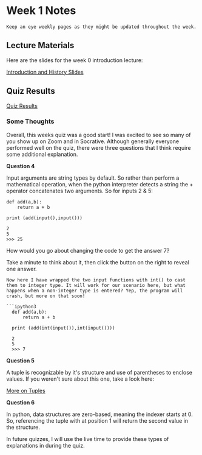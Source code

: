Week 1 Notes
============================

```{note}
Keep an eye weekly pages as they might be updated throughout the week.
```

## Lecture Materials

Here are the slides for the week 0 introduction lecture:

<a href="../resources/Introduction-to-ICS32.pdf" >Introduction and History Slides</a>


## Quiz Results

<a href="../resources/QZ_Week_1_Quiz_Results.pdf">Quiz Results</a>

### Some Thoughts

Overall, this weeks quiz was a good start! I was excited to see so many of you show up on Zoom and in Socrative. Although generally everyone performed well on the quiz, there were three questions that I think require some additional explanation. 

**Question 4**

Input arguments are string types by default. So rather than perform a mathematical operation, when the python interpreter detects a string the + operator concatenates two arguments. So for inputs 2 & 5:

```ipython3
def add(a,b):
    return a + b
		
print (add(input(),input()))
```
															
```ipython3
2
5
>>> 25
```
															
How would you go about changing the code to get the answer 7?

Take a minute to think about it, then click the button on the right to reveal one answer.

```{toggle}
Now here I have wrapped the two input functions with int() to cast them to integer type. It will work for our scenario here, but what happens when a non-integer type is entered? Yep, the program will crash, but more on that soon!

```ipython3
  def add(a,b):
      return a + b
		
  print (add(int(input()),int(input())))
	
  2
  5
  >>> 7
```

															


**Question 5**

A tuple is recognizable by it's structure and use of parentheses to enclose values. If you weren't sure about this one, take a look here: 


<a href="https://www.learnbyexample.org/python-tuple/">More on Tuples</a>

**Question 6**

In python, data structures are zero-based, meaning the indexer starts at 0.  So, referencing the tuple with at position 1 will return the second value in the structure.


In future quizzes, I will use the live time to provide these types of explanations in during the quiz.

